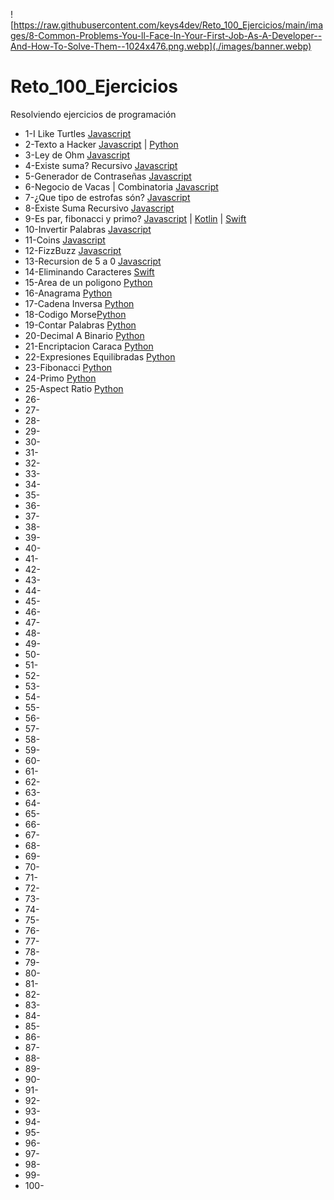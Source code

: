 ![https://raw.githubusercontent.com/keys4dev/Reto_100_Ejercicios/main/images/8-Common-Problems-You-ll-Face-In-Your-First-Job-As-A-Developer--And-How-To-Solve-Them--1024x476.png.webp](./images/banner.webp)
# Reto_100_Ejercicios

Resolviendo ejercicios de programación
* 1-I Like Turtles [Javascript](javascript/01_I_like_turtles.js)
* 2-Texto a Hacker [Javascript](javascript/02_to_hacker_language.js) | [Python](python/02_to_hacker_language.py)
* 3-Ley de Ohm [Javascript](javascript/javascript/03_Ley_De_Ohm.js)
* 4-Existe suma? Recursivo [Javascript](javascript/04__Sumar_numeros_de_un_string.js)
* 5-Generador de Contraseñas [Javascript](javascript/05_Generador_de_passwords.js)
* 6-Negocio de Vacas | Combinatoria [Javascript](javascript/06_Combinatoria_vacas.js)
* 7-¿Que tipo de estrofas són? [Javascript](javascript/07_Estrofas.js)
* 8-Existe Suma Recursivo [Javascript](javascript/08_Existe_suma_recursivo.js)
* 9-Es par, fibonacci y primo? [Javascript](javascript/09_Par_Fibonnaci_Primo.js) | [Kotlin](kotlin/09_Par_Fibonnaci_Primo.kt) | [Swift](swift/09_Par_Fibonnaci_Primo.swift)
* 10-Invertir Palabras [Javascript](javascript/10_Invertir_palabras.js)
* 11-Coins [Javascript](javascript/11_coins.js)
* 12-FizzBuzz [Javascript](javascript/12_fizzbuzz.js)
* 13-Recursion de 5 a 0 [Javascript](javascript/13_recursion_5_a_0.js)
* 14-Eliminando Caracteres [Swift](swift/14_EliminadoCaracteres.swift)
* 15-Area de un poligono [Python](python/15_area_poligono.py)
* 16-Anagrama [Python](python/16_anagrama.py)
* 17-Cadena Inversa [Python](python/17_cadena_inversa.py)
* 18-Codigo Morse[Python](python/18_codigo_morse.py)
* 19-Contar Palabras [Python](python/19_contar_palabras.py)
* 20-Decimal A Binario [Python](python/20_decimal_a_binario.py)
* 21-Encriptacion Caraca [Python](python/21_encriptacion_karaca.py)
* 22-Expresiones Equilibradas [Python](python/22_expresiones_equilibradas.py) 
* 23-Fibonacci [Python](python/23_fibonacci.py)
* 24-Primo [Python](python/24_primo.py)
* 25-Aspect Ratio [Python](python/25_aspect_ratio.py)
* 26-
* 27-
* 28-
* 29-
* 30-
* 31-
* 32-
* 33-
* 34-
* 35-
* 36-
* 37-
* 38-
* 39-
* 40-
* 41-
* 42-
* 43-
* 44-
* 45-
* 46-
* 47-
* 48-
* 49-
* 50-
* 51-
* 52-
* 53-
* 54-
* 55-
* 56-
* 57-
* 58-
* 59-
* 60-
* 61-
* 62-
* 63-
* 64-
* 65-
* 66-
* 67-
* 68-
* 69-
* 70-
* 71-
* 72-
* 73-
* 74-
* 75-
* 76-
* 77-
* 78-
* 79-
* 80-
* 81-
* 82-
* 83-
* 84-
* 85-
* 86-
* 87-
* 88-
* 89-
* 90-
* 91-
* 92-
* 93-
* 94-
* 95-
* 96-
* 97-
* 98-
* 99-
* 100-
